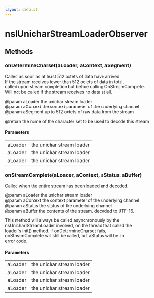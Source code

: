 ```yaml
---
layout: default
---
```


# nsIUnicharStreamLoaderObserver #

## Methods ##

### onDetermineCharset(aLoader, aContext, aSegment) ###
  
Called as soon as at least 512 octets of data have arrived.  
If the stream receives fewer than 512 octets of data in total,  
called upon stream completion but before calling OnStreamComplete.  
Will not be called if the stream receives no data at all.  
  
@param aLoader the unichar stream loader  
@param aContext the context parameter of the underlying channel  
@param aSegment up to 512 octets of raw data from the stream  
  
@return the name of the character set to be used to decode this stream  
  

#### Parameters ####

<table>

<tr>
<td>aLoader</td>
<td>the unichar stream loader  
</td>
</tr>

<tr>
<td>aLoader</td>
<td>the unichar stream loader  
</td>
</tr>

<tr>
<td>aLoader</td>
<td>the unichar stream loader  
</td>
</tr>

</table>

### onStreamComplete(aLoader, aContext, aStatus, aBuffer) ###
  
Called when the entire stream has been loaded and decoded.  
  
@param aLoader the unichar stream loader  
@param aContext the context parameter of the underlying channel  
@param aStatus the status of the underlying channel  
@param aBuffer the contents of the stream, decoded to UTF-16.  
  
This method will always be called asynchronously by the  
nsUnicharIStreamLoader involved, on the thread that called the  
loader's init() method.  If onDetermineCharset fails,  
onStreamComplete will still be called, but aStatus will be an  
error code.  
  

#### Parameters ####

<table>

<tr>
<td>aLoader</td>
<td>the unichar stream loader  
</td>
</tr>

<tr>
<td>aLoader</td>
<td>the unichar stream loader  
</td>
</tr>

<tr>
<td>aLoader</td>
<td>the unichar stream loader  
</td>
</tr>

<tr>
<td>aLoader</td>
<td>the unichar stream loader  
</td>
</tr>

</table>
